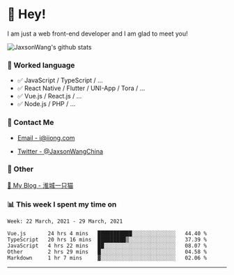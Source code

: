 # 👋 Hey!

I am just a web front-end developer and I am glad to meet you!

![JaxsonWang's github stats](https://github-readme-stats.vercel.app/api?username=JaxsonWang&&show_icons=true&&title_color=1abc9c&&icon_color=1abc9c)


### 📝 Worked language

- ✅ JavaScript / TypeScript / ...
- ✅ React Native / Flutter / UNI-App / Tora / ...
- ✅ Vue.js / React.js / ...
- ✅ Node.js / PHP / ...

### 📮 Contact Me

- [Email - i@iiong.com](mailto:i@iiong.com)

- [Twitter - @JaxsonWangChina](https://twitter.com/JaxsonWangChina)

### 🤪 Other

[📌 My Blog - 淮城一只猫](https://iiong.com)

### 📊 This week I spent my time on

<!--START_SECTION:waka-->
```text
Week: 22 March, 2021 - 29 March, 2021

Vue.js       24 hrs 4 mins   ███████████░░░░░░░░░░░░░░   44.40 % 
TypeScript   20 hrs 16 mins  █████████▒░░░░░░░░░░░░░░░   37.39 % 
JavaScript   4 hrs 22 mins   ██░░░░░░░░░░░░░░░░░░░░░░░   08.07 % 
Other        2 hrs 29 mins   █░░░░░░░░░░░░░░░░░░░░░░░░   04.58 % 
Markdown     1 hr 7 mins     ▓░░░░░░░░░░░░░░░░░░░░░░░░   02.06 % 
```
<!--END_SECTION:waka-->

---

